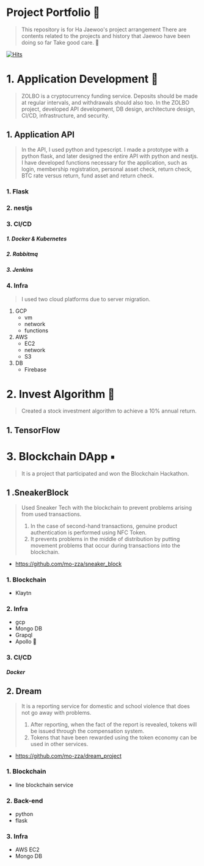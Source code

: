 # Project Portfolio 👋
> This repository is for Ha Jaewoo's project arrangement
>There are contents related to the projects and history that Jaewoo have been doing so far
> Take good care. 👏

[![Hits](https://hits.seeyoufarm.com/api/count/incr/badge.svg?url=https%3A%2F%2Fgithub.com%2Fmo-zza%2Fmo-zza&count_bg=%2379C83D&title_bg=%23555555&icon=teamspeak.svg&icon_color=%23FFFFFF&title=hits&edge_flat=true)](https://hits.seeyoufarm.com)

# 1. Application Development 📱
> ZOLBO is a cryptocurrency funding service.
> Deposits should be made at regular intervals, and withdrawals should also too.
> In the ZOLBO project, developed API development, DB design, architecture design, CI/CD, infrastructure, and security.
## 1. Application API
> In the API, I used python and typescript. I made a prototype with a python flask, and later designed the entire API with python and nestjs.
> I have developed functions necessary for the application, such as login, membership registration, personal asset check, return check, BTC rate versus return, fund asset and return check.

### 1. Flask

### 2. nestjs

### 3. CI/CD
##### 1. Docker & Kubernetes

##### 2. Rabbitmq

##### 3. Jenkins

### 4. Infra
> I used two cloud platforms due to server migration.
1. GCP
    - vm
    - network
    - functions
2. AWS
    - EC2
    - network
    - S3
3. DB
    - Firebase

# 2. Invest Algorithm 🤖
> Created a stock investment algorithm to achieve a 10% annual return.
## 1. TensorFlow
# 3. Blockchain DApp ▪️
> It is a project that participated and won the Blockchain Hackathon.
## 1 .SneakerBlock
> Used Sneaker Tech with the blockchain to prevent problems arising from used transactions.
> 1. In the case of second-hand transactions, genuine product authentication is performed using NFC Token.
> 2. It prevents problems in the middle of distribution by putting movement problems that occur during transactions into the blockchain.
- https://github.com/mo-zza/sneaker_block
### 1. Blockchain
- Klaytn

### 2. Infra
- gcp
- Mongo DB
- Grapql
- Apollo 🚀

### 3. CI/CD
##### Docker

## 2. Dream
> It is a reporting service for domestic and school violence that does not go away with problems.
> 1. After reporting, when the fact of the report is revealed, tokens will be issued through the compensation system.
> 2. Tokens that have been rewarded using the token economy can be used in other services.
- https://github.com/mo-zza/dream_project
### 1. Blockchain
- line blockchain service

### 2. Back-end
- python
- flask

### 3. Infra
- AWS EC2
- Mongo DB
